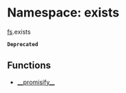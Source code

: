 # Namespace: exists

[fs](fs.md).exists

**`Deprecated`**

## Functions

- [\_\_promisify\_\_](../functions/fs.exists-1.__promisify__.md)
